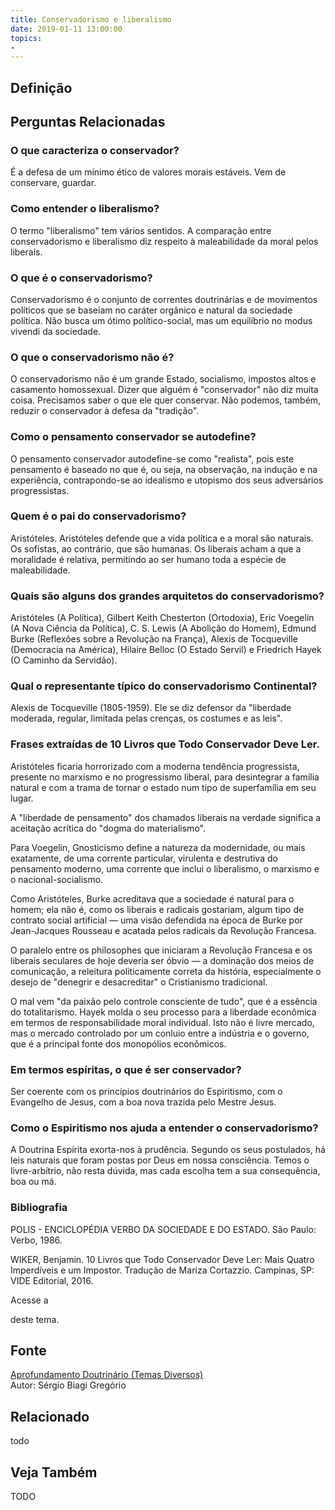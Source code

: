 ```yaml
---
title: Conservadorismo e liberalismo
date: 2019-01-11 13:00:00
topics: 
- 
---
```


## Definição


## Perguntas Relacionadas

### O que caracteriza o conservador?
É a defesa de um mínimo ético de valores morais estáveis. Vem de
conservare, guardar.

### Como entender o liberalismo?
O termo "liberalismo" tem vários sentidos. A comparação entre
conservadorismo e liberalismo diz respeito à maleabilidade da moral
pelos liberais.

### O que é o conservadorismo?
Conservadorismo é o conjunto de correntes doutrinárias e de movimentos
políticos que se baseiam no caráter orgânico e natural da sociedade
política. Não busca um ótimo político-social, mas um equilíbrio no
modus vivendi da sociedade.

### O que o conservadorismo não é?
O conservadorismo não é um grande Estado, socialismo, impostos altos e
casamento homossexual. Dizer que alguém é "conservador" não diz muita
coisa. Precisamos saber o que ele quer conservar. Não podemos, também,
reduzir o conservador à defesa da "tradição".

### Como o pensamento conservador se autodefine?
O pensamento conservador autodefine-se como "realista", pois este
pensamento é baseado no que é, ou seja, na observação, na indução e na
experiência, contrapondo-se ao idealismo e utopismo dos seus adversários
progressistas.

### Quem é o pai do conservadorismo?
Aristóteles. Aristóteles defende que a vida política e a moral são
naturais. Os sofistas, ao contrário, que são humanas. Os liberais
acham a que a moralidade é relativa, permitindo ao ser humano toda a
espécie de maleabilidade.

### Quais são alguns dos grandes arquitetos do conservadorismo?
Aristóteles (A Política), Gilbert Keith Chesterton (Ortodoxia), Eric
Voegelin (A Nova Ciência da Política), C. S. Lewis (A Abolição do
Homem), Edmund Burke (Reflexões sobre a Revolução na França), Alexis
de Tocqueville (Democracia na América), Hilaire Belloc (O Estado
Servil) e Friedrich Hayek (O Caminho da Servidão).

### Qual o representante típico do conservadorismo Continental?
Alexis de Tocqueville (1805-1959). Ele se diz defensor da "liberdade
moderada, regular, limitada pelas crenças, os costumes e as leis".

### Frases extraídas de 10 Livros que Todo Conservador Deve Ler.

Aristóteles ficaria horrorizado com a moderna tendência progressista,
presente no marxismo e no progressismo liberal, para desintegrar a
família natural e com a trama de tornar o estado num tipo de
superfamília em seu lugar.

A "liberdade de pensamento" dos chamados liberais na verdade significa a
aceitação acrítica do "dogma do materialismo".

Para Voegelin, Gnosticismo define a natureza da modernidade, ou mais
exatamente, de uma corrente particular, virulenta e destrutiva do
pensamento moderno, uma corrente que inclui o liberalismo, o marxismo e
o nacional-socialismo.

Como Aristóteles, Burke acreditava que a sociedade é natural para o
homem; ela não é, como os liberais e radicais gostariam, algum tipo de
contrato social artificial — uma visão defendida na época de Burke por
Jean-Jacques Rousseau e acatada pelos radicais da Revolução Francesa.

O paralelo entre os philosophes que iniciaram a Revolução Francesa e
os liberais seculares de hoje deveria ser óbvio — a dominação dos meios
de comunicação, a releitura politicamente correta da história,
especialmente o desejo de "denegrir e desacreditar" o Cristianismo
tradicional.

O mal vem "da paixão pelo controle consciente de tudo", que é a essência
do totalitarismo. Hayek molda o seu processo para a liberdade econômica
em termos de responsabilidade moral individual. Isto não é livre
mercado, mas o mercado controlado por um conluio entre a indústria e o
governo, que é a principal fonte dos monopólios econômicos.

### Em termos espíritas, o que é ser conservador?
Ser coerente com os princípios doutrinários do Espiritismo, com o
Evangelho de Jesus, com a boa nova trazida pelo Mestre Jesus.

### Como o Espiritismo nos ajuda a entender o conservadorismo?
A Doutrina Espírita exorta-nos à prudência. Segundo os seus postulados,
há leis naturais que foram postas por Deus em nossa consciência. Temos o
livre-arbítrio, não resta dúvida, mas cada escolha tem a sua
consequência, boa ou má.


### Bibliografia
POLIS - ENCICLOPÉDIA VERBO DA SOCIEDADE E DO ESTADO. São Paulo: Verbo,
1986.

WIKER, Benjamin. 10 Livros que Todo Conservador Deve Ler: Mais Quatro
Imperdíveis e um Impostor. Tradução de Mariza Cortazzio. Campinas, SP:
VIDE Editorial, 2016.

Acesse a

deste tema.

## Fonte
[Aprofundamento Doutrinário (Temas Diversos)](https://sites.google.com/view/aprofundamentodoutrinario/conservadorismo-e-liberalismo)  
Autor: Sérgio Biagi Gregório



## Relacionado
todo

## Veja Também
TODO


